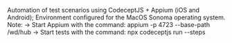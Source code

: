 Automation of test scenarios using CodeceptJS + Appium (iOS and Android);
Environment configured for the MacOS Sonoma operating system.
Note:
-> Start Appium with the command: appium -p 4723 --base-path /wd/hub
-> Start tests with the command: npx codeceptjs run --steps

